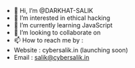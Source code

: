 - 👋 Hi, I’m @DARKHAT-SALIK
- 👀 I’m interested in ethical hacking
- 🌱 I’m currently learning JavaScript
- 💞️ I’m looking to collaborate on 
- 📫 How to reach me by : 
- Website : cybersalik.in (launching soon)
- Email : salik@cybersalik.in


<!---
DARKHAT-SALIK/DARKHAT-SALIK is a ✨ special ✨ repository because its `README.md` (this file) appears on your GitHub profile.
You can click the Preview link to take a look at your changes.
--->
